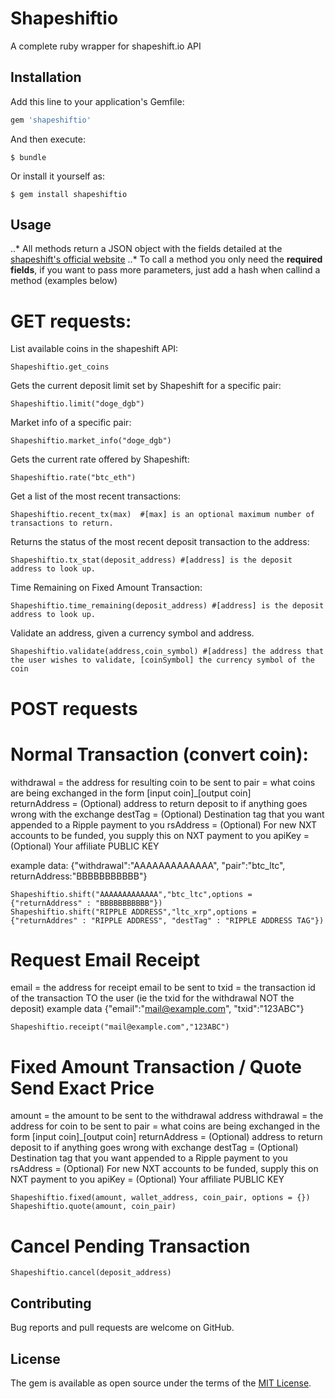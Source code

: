 # Shapeshiftio
A complete ruby wrapper for shapeshift.io API


## Installation

Add this line to your application's Gemfile:

```ruby
gem 'shapeshiftio'
```

And then execute:

    $ bundle

Or install it yourself as:

    $ gem install shapeshiftio

## Usage
..* All methods return a JSON object with the fields detailed at the [shapeshift's official website](https://info.shapeshift.io/api)
..* To call a method you only need the __required fields__, if you want to pass more parameters, just add a hash when callind a method (examples below)

# GET requests:

List available coins in the shapeshift API:

    Shapeshiftio.get_coins

Gets the current deposit limit set by Shapeshift for a specific pair:

    Shapeshiftio.limit("doge_dgb")

Market info of a specific pair:

    Shapeshiftio.market_info("doge_dgb")
    
Gets the current rate offered by Shapeshift:

    Shapeshiftio.rate("btc_eth")

Get a list of the most recent transactions:

    Shapeshiftio.recent_tx(max)  #[max] is an optional maximum number of transactions to return.

Returns the status of the most recent deposit transaction to the address:

    Shapeshiftio.tx_stat(deposit_address) #[address] is the deposit address to look up.

Time Remaining on Fixed Amount Transaction:

    Shapeshiftio.time_remaining(deposit_address) #[address] is the deposit address to look up. 

Validate an address, given a currency symbol and address.

    Shapeshiftio.validate(address,coin_symbol) #[address] the address that the user wishes to validate, [coinSymbol] the currency symbol of the coin

# POST requests

# Normal Transaction (convert coin):

withdrawal     = the address for resulting coin to be sent to
pair       = what coins are being exchanged in the form [input coin]_[output coin]  
returnAddress  = (Optional) address to return deposit to if anything goes wrong with the exchange
destTag    = (Optional) Destination tag that you want appended to a Ripple payment to you
rsAddress  = (Optional) For new NXT accounts to be funded, you supply this on NXT payment to you
apiKey     = (Optional) Your affiliate PUBLIC KEY
 
example data: {"withdrawal":"AAAAAAAAAAAAA", "pair":"btc_ltc", returnAddress:"BBBBBBBBBBB"}

    Shapeshiftio.shift("AAAAAAAAAAAAA","btc_ltc",options = {"returnAddress" : "BBBBBBBBBBB"})
    Shapeshiftio.shift("RIPPLE ADDRESS","ltc_xrp",options = {"returnAddres" : "RIPPLE ADDRESS", "destTag" : "RIPPLE ADDRESS TAG"})

# Request Email Receipt
email    = the address for receipt email to be sent to
txid       = the transaction id of the transaction TO the user (ie the txid for the withdrawal NOT the deposit)
example data {"email":"mail@example.com", "txid":"123ABC"}

    Shapeshiftio.receipt("mail@example.com","123ABC")
    
# Fixed Amount Transaction / Quote Send Exact Price
amount          = the amount to be sent to the withdrawal address
withdrawal      = the address for coin to be sent to
pair            = what coins are being exchanged in the form [input coin]_[output coin]
returnAddress   = (Optional) address to return deposit to if anything goes wrong with exchange
destTag         = (Optional) Destination tag that you want appended to a Ripple payment to you
rsAddress       = (Optional) For new NXT accounts to be funded, supply this on NXT payment to you
apiKey          = (Optional) Your affiliate PUBLIC KEY

    Shapeshiftio.fixed(amount, wallet_address, coin_pair, options = {})
    Shapeshiftio.quote(amount, coin_pair)

# Cancel Pending Transaction

    Shapeshiftio.cancel(deposit_address)

## Contributing

Bug reports and pull requests are welcome on GitHub.


## License

The gem is available as open source under the terms of the [MIT License](http://opensource.org/licenses/MIT).
